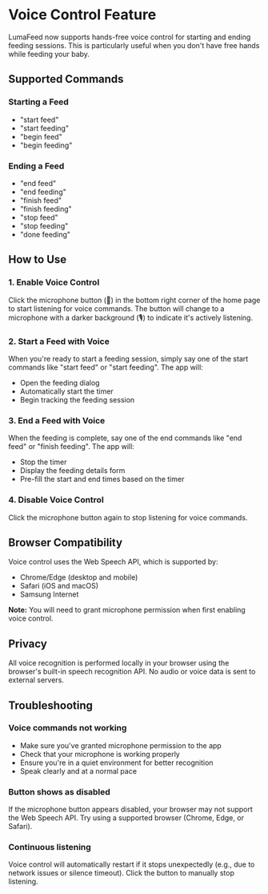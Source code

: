 # Voice Control Feature

LumaFeed now supports hands-free voice control for starting and ending feeding sessions. This is particularly useful when you don't have free hands while feeding your baby.

## Supported Commands

### Starting a Feed
- "start feed"
- "start feeding"
- "begin feed"
- "begin feeding"

### Ending a Feed
- "end feed"
- "end feeding"
- "finish feed"
- "finish feeding"
- "stop feed"
- "stop feeding"
- "done feeding"

## How to Use

### 1. Enable Voice Control
Click the microphone button (🎤) in the bottom right corner of the home page to start listening for voice commands. The button will change to a microphone with a darker background (🎙️) to indicate it's actively listening.

### 2. Start a Feed with Voice
When you're ready to start a feeding session, simply say one of the start commands like "start feed" or "start feeding". The app will:
- Open the feeding dialog
- Automatically start the timer
- Begin tracking the feeding session

### 3. End a Feed with Voice
When the feeding is complete, say one of the end commands like "end feed" or "finish feeding". The app will:
- Stop the timer
- Display the feeding details form
- Pre-fill the start and end times based on the timer

### 4. Disable Voice Control
Click the microphone button again to stop listening for voice commands.

## Browser Compatibility

Voice control uses the Web Speech API, which is supported by:
- Chrome/Edge (desktop and mobile)
- Safari (iOS and macOS)
- Samsung Internet

**Note:** You will need to grant microphone permission when first enabling voice control.

## Privacy

All voice recognition is performed locally in your browser using the browser's built-in speech recognition API. No audio or voice data is sent to external servers.

## Troubleshooting

### Voice commands not working
- Make sure you've granted microphone permission to the app
- Check that your microphone is working properly
- Ensure you're in a quiet environment for better recognition
- Speak clearly and at a normal pace

### Button shows as disabled
If the microphone button appears disabled, your browser may not support the Web Speech API. Try using a supported browser (Chrome, Edge, or Safari).

### Continuous listening
Voice control will automatically restart if it stops unexpectedly (e.g., due to network issues or silence timeout). Click the button to manually stop listening.
